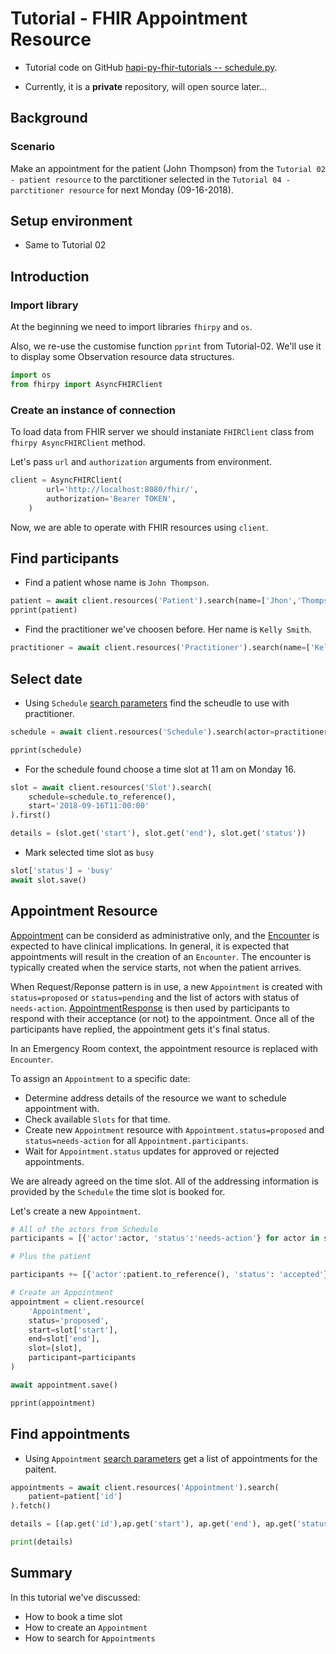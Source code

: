 # Tutorial - FHIR Appointment Resource

- Tutorial code on GitHub [hapi-py-fhir-tutorials -- schedule.py](https://github.com/Copper3D-brids/hapi-py-fhir-tutorials/blob/main/appointment.py).

- Currently, it is a **private** repository, will open source later...

## Background

### Scenario

Make an appointment for the patient (John Thompson) from the `Tutorial 02 - patient resource` to the parctitioner selected in the `Tutorial 04 - parctitioner resource` for next Monday (09-16-2018).

## Setup environment

- Same to Tutorial 02

## Introduction

### Import library

At the beginning we need to import libraries `fhirpy` and `os`.

Also, we re-use the customise function `pprint` from Tutorial-02. We'll use it to display some Observation resource data structures.

```py
import os
from fhirpy import AsyncFHIRClient
```

### Create an instance of connection

To load data from FHIR server we should instaniate `FHIRClient` class from `fhirpy AsyncFHIRClient` method.

Let's pass `url` and `authorization` arguments from environment.

```py
client = AsyncFHIRClient(
        url='http://localhost:8080/fhir/',
        authorization='Bearer TOKEN',
    )
```

Now, we are able to operate with FHIR resources using `client`.

## Find participants

- Find a patient whose name is `John Thompson`.

```py
patient = await client.resources('Patient').search(name=['Jhon','Thompson']).first()
pprint(patient)
```

- Find the practitioner we've choosen before. Her name is `Kelly Smith`.

```py
practitioner = await client.resources('Practitioner').search(name=['Kelly', 'Smith']).first()
```

## Select date

- Using `Schedule` [search parameters](https://www.hl7.org/fhir/schedule.html#search) find the scheudle to use with practitioner.

```py
schedule = await client.resources('Schedule').search(actor=practitioner.to_reference()).first()

pprint(schedule)
```

- For the schedule found choose a time slot at 11 am on Monday 16.

```py
slot = await client.resources('Slot').search(
    schedule=schedule.to_reference(),
    start='2018-09-16T11:00:00'
).first()

details = (slot.get('start'), slot.get('end'), slot.get('status'))
```
- Mark selected time slot as `busy`

```py
slot['status'] = 'busy'
await slot.save()
```

## Appointment Resource

[Appointment](https://www.hl7.org/fhir/appointment.html) can be considerd as administrative only, and the [Encounter](https://www.hl7.org/fhir/encounter.html) is expected to have clinical implications. In general, it is expected that appointments will result in the creation of an `Encounter`. The encounter is typically created when the service starts, not when the patient arrives.

When Request/Reponse pattern is in use, a new `Appointment` is created with `status=proposed` or `status=pending` and the list of actors with status of `needs-action`. [AppointmentResponse](https://www.hl7.org/fhir/appointmentresponse.html) is then used by participants to respond with their acceptance (or not) to the appointment. Once all of the participants have replied, the appointment gets it's final status.

In an Emergency Room context, the appointment resource is replaced with `Encounter`.

To assign an `Appointment` to a specific date:

- Determine address details of the resource we want to schedule appointment with.
- Check available `Slots` for that time.
- Create new `Appointment` resource with `Appointment.status=proposed` and `status=needs-action` for all `Appointment.participants`.
- Wait for `Appointment.status` updates for approved or rejected appointments.

We are already agreed on the time slot. All of the addressing information is provided by the `Schedule` the time slot is booked for.

Let's create a new `Appointment`.

```py
# All of the actors from Schedule
participants = [{'actor':actor, 'status':'needs-action'} for actor in schedule['actor']]

# Plus the patient

participants += [{'actor':patient.to_reference(), 'status': 'accepted'}]

# Create an Appointment
appointment = client.resource(
    'Appointment',
    status='proposed',
    start=slot['start'],
    end=slot['end'],
    slot=[slot],
    participant=participants
)

await appointment.save()

pprint(appointment)
```

## Find appointments

- Using `Appointment` [search parameters](https://www.hl7.org/fhir/appointment.html#search) get a list of appointments for the paitent.

```py
appointments = await client.resources('Appointment').search(
    patient=patient['id']
).fetch()

details = [(ap.get('id'),ap.get('start'), ap.get('end'), ap.get('status')) for ap in appointments]

print(details)
```

## Summary

In this tutorial we've discussed:
- How to book a time slot
- How to create an `Appointment`
- How to search for `Appointments`